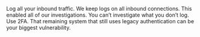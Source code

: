 Log all your inbound traffic. We keep logs on all inbound connections. This enabled all of our investigations. You can’t investigate what you don’t log.
Use 2FA. That remaining system that still uses legacy authentication can be your biggest vulnerability.